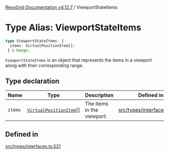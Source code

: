 [RevoGrid Documentation v4.12.7](README.md) / ViewportStateItems

# Type Alias: ViewportStateItems

```ts
type ViewportStateItems: {
  items: VirtualPositionItem[];
 } & Range;
```

`ViewportStateItems` is an object that represents the items in a viewport
along with their corresponding range.

## Type declaration

| Name | Type | Description | Defined in |
| ------ | ------ | ------ | ------ |
| `items` | [`VirtualPositionItem`](Interface.VirtualPositionItem.md)[] | The items in the viewport. | [src/types/interfaces.ts:525](https://github.com/revolist/revogrid/blob/435ff99a088c5c293d22eb08cc3e448f60f4eb56/src/types/interfaces.ts#L525) |

## Defined in

[src/types/interfaces.ts:521](https://github.com/revolist/revogrid/blob/435ff99a088c5c293d22eb08cc3e448f60f4eb56/src/types/interfaces.ts#L521)
